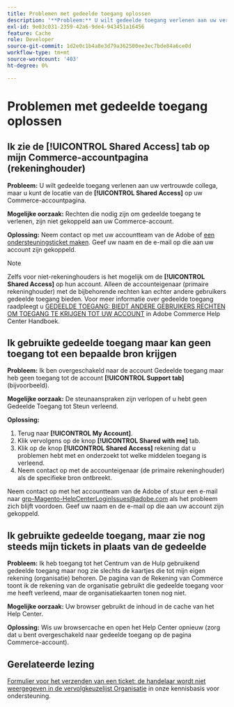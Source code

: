 ```yaml
---
title: Problemen met gedeelde toegang oplossen
description: '**Probleem:** U wilt gedeelde toegang verlenen aan uw vertrouwde collega, maar u kunt het tabblad **Gedeelde Toegang*** niet vinden op uw Commerce-accountpagina.'
exl-id: 9e03c031-2359-42a6-9de4-943451a16456
feature: Cache
role: Developer
source-git-commit: 1d2e0c1b4a8e3d79a362500ee3ec7bde84a6ce0d
workflow-type: tm+mt
source-wordcount: '403'
ht-degree: 0%

---
```


# Problemen met gedeelde toegang oplossen

## Ik zie de [!UICONTROL Shared Access] tab op mijn Commerce-accountpagina (rekeninghouder)

**Probleem:** U wilt gedeelde toegang verlenen aan uw vertrouwde collega, maar u kunt de locatie van de **[!UICONTROL Shared Access]** op uw Commerce-accountpagina.

**Mogelijke oorzaak:** Rechten die nodig zijn om gedeelde toegang te verlenen, zijn niet gekoppeld aan uw Commerce-account.

**Oplossing:** Neem contact op met uw accountteam van de Adobe of [een ondersteuningsticket maken](/help/help-center-guide/help-center/magento-help-center-user-guide.md#merchant-not-displayed). Geef uw naam en de e-mail op die aan uw account zijn gekoppeld.

>[!NOTE]
>
>Zelfs voor niet-rekeninghouders is het mogelijk om de **[!UICONTROL Shared Access]** op hun account. Alleen de accounteigenaar (primaire rekeninghouder) met de bijbehorende rechten kan echter andere gebruikers gedeelde toegang bieden. Voor meer informatie over gedeelde toegang raadpleegt u [GEDEELDE TOEGANG: BIEDT ANDERE GEBRUIKERS RECHTEN OM TOEGANG TE KRIJGEN TOT UW ACCOUNT](https://experienceleague.adobe.com/docs/commerce-knowledge-base/kb/help-center-guide/magento-help-center-user-guide.html?lang=en#shared-access) in Adobe Commerce Help Center Handboek.

## Ik gebruikte gedeelde toegang maar kan geen toegang tot een bepaalde bron krijgen

**Probleem:** Ik ben overgeschakeld naar de account Gedeelde toegang maar heb geen toegang tot de account **[!UICONTROL Support tab]** (bijvoorbeeld).

**Mogelijke oorzaak:** De steunaanspraken zijn verlopen of u hebt geen Gedeelde Toegang tot Steun verleend.

**Oplossing:**

1. Terug naar **[!UICONTROL My Account]**.
1. Klik vervolgens op de knop **[!UICONTROL Shared with me]** tab.
1. Klik op de knop **[!UICONTROL Shared Access]** rekening dat u problemen hebt met en onderzoekt tot welke middelen toegang is verleend.
1. Neem contact op met de accounteigenaar (de primaire rekeninghouder) als de specifieke bron ontbreekt.

Neem contact op met het accountteam van de Adobe of stuur een e-mail naar grp-Magento-HelpCenterLoginIssues@adobe.com als het probleem zich blijft voordoen. Geef uw naam en de e-mail op die aan uw account zijn gekoppeld.

## Ik gebruikte gedeelde toegang, maar zie nog steeds mijn tickets in plaats van de gedeelde

**Probleem:** Ik heb toegang tot het Centrum van de Hulp gebruikend gedeelde toegang maar nog zie slechts de kaartjes die tot mijn eigen rekening (organisatie) behoren. De pagina van de Rekening van Commerce toont ik de rekening van de organisatie gebruikt die gedeelde toegang voor me heeft verleend, maar de organisatiekaarten tonen nog niet.

**Mogelijke oorzaak:** Uw browser gebruikt de inhoud in de cache van het Help Center.

**Oplossing:** Wis uw browsercache en open het Help Center opnieuw (zorg dat u bent overgeschakeld naar gedeelde toegang op de pagina Commerce-account).

## Gerelateerde lezing

[Formulier voor het verzenden van een ticket: de handelaar wordt niet weergegeven in de vervolgkeuzelijst Organisatie](/help/help-center-guide/help-center/magento-help-center-user-guide.md#merchant-not-displayed) in onze kennisbasis voor ondersteuning.
